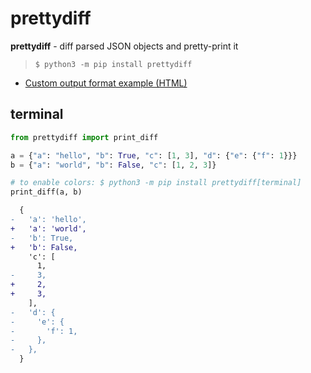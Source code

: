 # prettydiff

**prettydiff** - diff parsed JSON objects and pretty-print it

> `$ python3 -m pip install prettydiff`

- [Custom output format example (HTML)](https://github.com/python273/prettydiff/blob/master/example_html.py)

## terminal

```python
from prettydiff import print_diff

a = {"a": "hello", "b": True, "c": [1, 3], "d": {"e": {"f": 1}}}
b = {"a": "world", "b": False, "c": [1, 2, 3]}

# to enable colors: $ python3 -m pip install prettydiff[terminal]
print_diff(a, b)
```

```diff
  {
-   'a': 'hello',
+   'a': 'world',
-   'b': True,
+   'b': False,
    'c': [
      1,
-     3,
+     2,
+     3,
    ],
-   'd': {
-     'e': {
-       'f': 1,
-     },
-   },
  }
```
